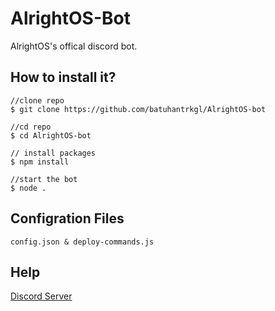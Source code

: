# AlrightOS-Bot
AlrightOS's offical discord bot.

## How to install it?

```
//clone repo
$ git clone https://github.com/batuhantrkgl/AlrightOS-bot

//cd repo
$ cd AlrightOS-bot

// install packages
$ npm install

//start the bot
$ node .
```

## Configration Files
`` config.json & deploy-commands.js ``

## Help
[Discord Server](https://discord.com/invite/kePCur5M5C)
